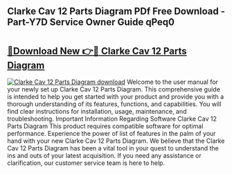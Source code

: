## Clarke Cav 12 Parts Diagram PDf Free Download - Part-Y7D Service Owner Guide qPeq0

# <h2><a href="http://dfm8xu.blite.top/?on=Clarke+Cav+12+Parts+Diagram">🔗Download New 👉🔴 Clarke Cav 12 Parts Diagram</a></h2>

[![Clarke Cav 12 Parts Diagram download](https://i.imgur.com/lujVjoI.png)](http://dfm8xu.blite.top/?on=Clarke+Cav+12+Parts+Diagram)
Welcome to the user manual for your newly set up Clarke Cav 12 Parts Diagram. This comprehensive guide is intended to help you get started with your product and provide you with a thorough understanding of its features, functions, and capabilities. You will find clear instructions for installation, usage, maintenance, and troubleshooting. Important Information Regarding Software Clarke Cav 12 Parts Diagram This product requires compatible software for optimal performance. Experience the power of list of features in the palm of your hand with your new Clarke Cav 12 Parts Diagram. We believe that the Clarke Cav 12 Parts Diagram has been a vital tool in your quest to understand the ins and outs of your latest acquisition. If you need any assistance or clarification, our customer service team is here to help.
